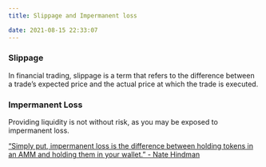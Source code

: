 ```yaml
---
title: Slippage and Impermanent loss

date: 2021-08-15 22:33:07
---
```


### Slippage

In financial trading, slippage is a term that refers to the difference between a trade’s expected price and the actual price at which the trade is executed. 

### Impermanent Loss

Providing liquidity is not without risk, as you may be exposed to impermanent loss.

[“Simply put, impermanent loss is the difference between holding tokens in an AMM and holding them in your wallet.” - Nate Hindman](https://blog.bancor.network/beginners-guide-to-getting-rekt-by-impermanent-loss-7c9510cb2f22)